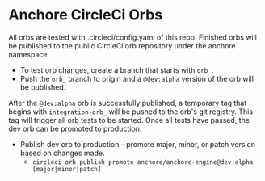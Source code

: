 # Anchore CircleCi Orbs
All orbs are tested with .circleci/config.yaml of this repo. Finished orbs will be published to the public CircleCi orb repository under the anchore namespace.

* To test orb changes, create a branch that starts with `orb_`. 
* Push the `orb_` branch to origin and a `@dev:alpha` version of the orb will be published. 

After the `@dev:alpha` orb is successfully published, a temporary tag that begins with `integration-orb_` will be pushed to the orb's git registry. This tag will trigger all orb tests to be started. Once all tests have passed, the dev orb can be promoted to production.

* Publish dev orb to production - promote major, minor, or patch version based on changes made.
  * `circleci orb publish promote anchore/anchore-engine@dev:alpha [major|minor|patch]`

